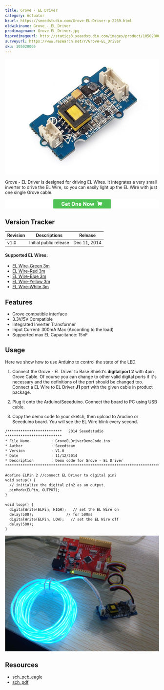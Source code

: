 ```yaml
---
title: Grove - EL Driver
category: Actuator
bzurl: https://seeedstudio.com/Grove-EL-Driver-p-2269.html
oldwikiname: Grove_-_EL_Driver
prodimagename: Grove-EL_Driver.jpg
bzprodimageurl: http://statics3.seeedstudio.com/images/product/105020005 1.jpg
surveyurl: https://www.research.net/r/Grove-EL_Driver
sku: 105020005
---
```


![](https://raw.githubusercontent.com/SeeedDocument/Grove-EL_Driver/master/img/Grove-EL_Driver.jpg)

Grove - EL Driver is designed for driving EL Wires. It integrates a very small inverter to drive the EL Wire, so you can easily light up the EL Wire with just one single Grove cable.


[![](https://raw.githubusercontent.com/SeeedDocument/common/master/Get_One_Now_Banner.png)](http://www.seeedstudio.com/Grove-EL-Driver-p-2269.html)

Version Tracker
---------------

| Revision | Descriptions           | Release      |
|----------|------------------------|--------------|
| v1.0     | Initial public release | Dec 11, 2014 |


#### **Supported EL Wires:**

-   [EL Wire-Green 3m](http://www.seeedstudio.com/depot/EL-WireGreen-3m-p-1102.html)
-   [EL Wire-Red 3m](http://www.seeedstudio.com/depot/EL-WireRed-3m-p-1129.html)
-   [EL Wire-Blue 3m](http://www.seeedstudio.com/depot/EL-WireBlue-3m-p-1128.html)
-   [EL Wire-Yellow 3m](http://www.seeedstudio.com/depot/EL-WireYellow-3m-p-1127.html)
-   [EL Wire-White 3m](http://www.seeedstudio.com/depot/EL-WireWhite-3m-p-1130.html)

Features
--------

-   Grove compatible interface
-   3.3V/5V Compatible
-   Integrated Inverter Transformer
-   Input Current: 300mA Max (According to the load)
-   Supported max EL Capacitance: 15nF

Usage
-----

Here we show how to use Arduino to control the state of the LED.

1. Connect the Grove - EL Driver to Base Shield's **digital port 2** with 4pin Grove Cable. Of course you can change to other valid digital ports if it's necessary and the definitions of the port should be changed too. Connect a EL Wire to EL Driver **J1** port with the given cable in product package.

2. Plug it onto the Arduino/Seeeduino. Connect the board to PC using USB cable.

3. Copy the demo code to your sketch, then upload to Arudino or Seeeduino board. You will see the EL Wire blink every second.

```
/*************************   2014 Seeedstudio   **************************
* File Name          : GroveELDriverDemoCode.ino
* Author             : Seeedteam
* Version            : V1.0
* Date               : 11/12/2014
* Description        : Demo code for Grove - EL Driver
*************************************************************************/
 
#define ELPin 2 //connect EL Driver to digital pin2
void setup() {                
  // initialize the digital pin2 as an output.
  pinMode(ELPin, OUTPUT);     
}
 
void loop() {
  digitalWrite(ELPin, HIGH);   // set the EL Wire on
  delay(500);               // for 500ms
  digitalWrite(ELPin, LOW);   // set the EL Wire off
  delay(500);
}
```

![](https://raw.githubusercontent.com/SeeedDocument/Grove-EL_Driver/master/img/Grove-EL_Driver_usage.jpg)

Resources
---------

-   [sch_pcb_eagle](https://raw.githubusercontent.com/SeeedDocument/Grove-EL_Driver/master/res/Grove-EL_Driver_v1.0.zip)
-   [sch_pdf](https://raw.githubusercontent.com/SeeedDocument/Grove-EL_Driver/master/res/Grove-EL_Driver_v1.0.pdf)


<!-- This Markdown file was created from http://www.seeedstudio.com/wiki/Grove_-_EL_Driver -->
